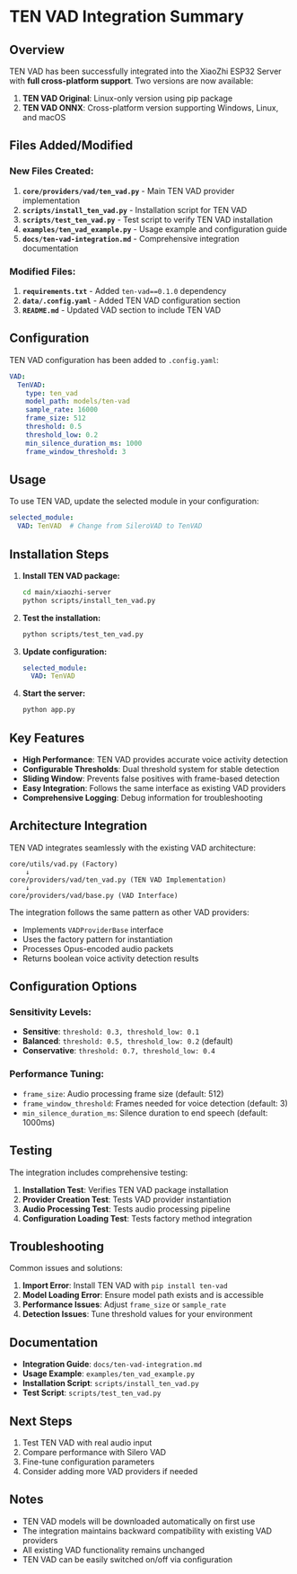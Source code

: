 # TEN VAD Integration Summary

## Overview
TEN VAD has been successfully integrated into the XiaoZhi ESP32 Server with **full cross-platform support**. Two versions are now available:

1. **TEN VAD Original**: Linux-only version using pip package
2. **TEN VAD ONNX**: Cross-platform version supporting Windows, Linux, and macOS

## Files Added/Modified

### New Files Created:
1. **`core/providers/vad/ten_vad.py`** - Main TEN VAD provider implementation
2. **`scripts/install_ten_vad.py`** - Installation script for TEN VAD
3. **`scripts/test_ten_vad.py`** - Test script to verify TEN VAD installation
4. **`examples/ten_vad_example.py`** - Usage example and configuration guide
5. **`docs/ten-vad-integration.md`** - Comprehensive integration documentation

### Modified Files:
1. **`requirements.txt`** - Added `ten-vad==0.1.0` dependency
2. **`data/.config.yaml`** - Added TEN VAD configuration section
3. **`README.md`** - Updated VAD section to include TEN VAD

## Configuration

TEN VAD configuration has been added to `.config.yaml`:

```yaml
VAD:
  TenVAD:
    type: ten_vad
    model_path: models/ten-vad
    sample_rate: 16000
    frame_size: 512
    threshold: 0.5
    threshold_low: 0.2
    min_silence_duration_ms: 1000
    frame_window_threshold: 3
```

## Usage

To use TEN VAD, update the selected module in your configuration:

```yaml
selected_module:
  VAD: TenVAD  # Change from SileroVAD to TenVAD
```

## Installation Steps

1. **Install TEN VAD package:**
   ```bash
   cd main/xiaozhi-server
   python scripts/install_ten_vad.py
   ```

2. **Test the installation:**
   ```bash
   python scripts/test_ten_vad.py
   ```

3. **Update configuration:**
   ```yaml
   selected_module:
     VAD: TenVAD
   ```

4. **Start the server:**
   ```bash
   python app.py
   ```

## Key Features

- **High Performance**: TEN VAD provides accurate voice activity detection
- **Configurable Thresholds**: Dual threshold system for stable detection
- **Sliding Window**: Prevents false positives with frame-based detection
- **Easy Integration**: Follows the same interface as existing VAD providers
- **Comprehensive Logging**: Debug information for troubleshooting

## Architecture Integration

TEN VAD integrates seamlessly with the existing VAD architecture:

```
core/utils/vad.py (Factory)
    ↓
core/providers/vad/ten_vad.py (TEN VAD Implementation)
    ↓
core/providers/vad/base.py (VAD Interface)
```

The integration follows the same pattern as other VAD providers:
- Implements `VADProviderBase` interface
- Uses the factory pattern for instantiation
- Processes Opus-encoded audio packets
- Returns boolean voice activity detection results

## Configuration Options

### Sensitivity Levels:
- **Sensitive**: `threshold: 0.3, threshold_low: 0.1`
- **Balanced**: `threshold: 0.5, threshold_low: 0.2` (default)
- **Conservative**: `threshold: 0.7, threshold_low: 0.4`

### Performance Tuning:
- `frame_size`: Audio processing frame size (default: 512)
- `frame_window_threshold`: Frames needed for voice detection (default: 3)
- `min_silence_duration_ms`: Silence duration to end speech (default: 1000ms)

## Testing

The integration includes comprehensive testing:

1. **Installation Test**: Verifies TEN VAD package installation
2. **Provider Creation Test**: Tests VAD provider instantiation
3. **Audio Processing Test**: Tests audio processing pipeline
4. **Configuration Loading Test**: Tests factory method integration

## Troubleshooting

Common issues and solutions:

1. **Import Error**: Install TEN VAD with `pip install ten-vad`
2. **Model Loading Error**: Ensure model path exists and is accessible
3. **Performance Issues**: Adjust `frame_size` or `sample_rate`
4. **Detection Issues**: Tune threshold values for your environment

## Documentation

- **Integration Guide**: `docs/ten-vad-integration.md`
- **Usage Example**: `examples/ten_vad_example.py`
- **Installation Script**: `scripts/install_ten_vad.py`
- **Test Script**: `scripts/test_ten_vad.py`

## Next Steps

1. Test TEN VAD with real audio input
2. Compare performance with Silero VAD
3. Fine-tune configuration parameters
4. Consider adding more VAD providers if needed

## Notes

- TEN VAD models will be downloaded automatically on first use
- The integration maintains backward compatibility with existing VAD providers
- All existing VAD functionality remains unchanged
- TEN VAD can be easily switched on/off via configuration